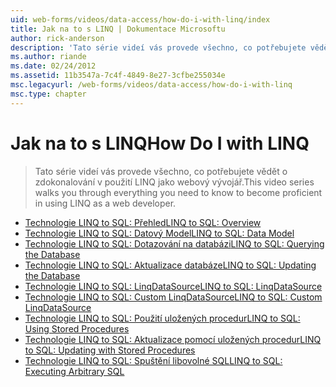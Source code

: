 ```yaml
---
uid: web-forms/videos/data-access/how-do-i-with-linq/index
title: Jak na to s LINQ | Dokumentace Microsoftu
author: rick-anderson
description: 'Tato série videí vás provede všechno, co potřebujete vědět o zdokonalování v použití LINQ jako webový vývojář.'
ms.author: riande
ms.date: 02/24/2012
ms.assetid: 11b3547a-7c4f-4849-8e27-3cfbe255034e
msc.legacyurl: /web-forms/videos/data-access/how-do-i-with-linq
msc.type: chapter
---
```

<a name="how-do-i-with-linq"></a><span data-ttu-id="6ef3a-103">Jak na to s LINQ</span><span class="sxs-lookup"><span data-stu-id="6ef3a-103">How Do I with LINQ</span></span>
====================
> <span data-ttu-id="6ef3a-104">Tato série videí vás provede všechno, co potřebujete vědět o zdokonalování v použití LINQ jako webový vývojář.</span><span class="sxs-lookup"><span data-stu-id="6ef3a-104">This video series walks you through everything you need to know to become proficient in using LINQ as a web developer.</span></span>


- [<span data-ttu-id="6ef3a-105">Technologie LINQ to SQL: Přehled</span><span class="sxs-lookup"><span data-stu-id="6ef3a-105">LINQ to SQL: Overview</span></span>](how-do-i-linq-to-sql-overview.md)
- [<span data-ttu-id="6ef3a-106">Technologie LINQ to SQL: Datový Model</span><span class="sxs-lookup"><span data-stu-id="6ef3a-106">LINQ to SQL: Data Model</span></span>](how-do-i-linq-to-sql-data-model.md)
- [<span data-ttu-id="6ef3a-107">Technologie LINQ to SQL: Dotazování na databázi</span><span class="sxs-lookup"><span data-stu-id="6ef3a-107">LINQ to SQL: Querying the Database</span></span>](how-do-i-linq-to-sql-querying-the-database.md)
- [<span data-ttu-id="6ef3a-108">Technologie LINQ to SQL: Aktualizace databáze</span><span class="sxs-lookup"><span data-stu-id="6ef3a-108">LINQ to SQL: Updating the Database</span></span>](how-do-i-linq-to-sql-updating-the-database.md)
- [<span data-ttu-id="6ef3a-109">Technologie LINQ to SQL: LinqDataSource</span><span class="sxs-lookup"><span data-stu-id="6ef3a-109">LINQ to SQL: LinqDataSource</span></span>](how-do-i-linq-to-sql-linqdatasource.md)
- [<span data-ttu-id="6ef3a-110">Technologie LINQ to SQL: Custom LinqDataSource</span><span class="sxs-lookup"><span data-stu-id="6ef3a-110">LINQ to SQL: Custom LinqDataSource</span></span>](how-do-i-linq-to-sql-custom-linqdatasource.md)
- [<span data-ttu-id="6ef3a-111">Technologie LINQ to SQL: Použití uložených procedur</span><span class="sxs-lookup"><span data-stu-id="6ef3a-111">LINQ to SQL: Using Stored Procedures</span></span>](how-do-i-linq-to-sql-using-stored-procedures.md)
- [<span data-ttu-id="6ef3a-112">Technologie LINQ to SQL: Aktualizace pomocí uložených procedur</span><span class="sxs-lookup"><span data-stu-id="6ef3a-112">LINQ to SQL: Updating with Stored Procedures</span></span>](how-do-i-linq-to-sql-updating-with-stored-procedures.md)
- [<span data-ttu-id="6ef3a-113">Technologie LINQ to SQL: Spuštění libovolné SQL</span><span class="sxs-lookup"><span data-stu-id="6ef3a-113">LINQ to SQL: Executing Arbitrary SQL</span></span>](how-do-i-linq-to-sql-executing-arbitrary-sql.md)
